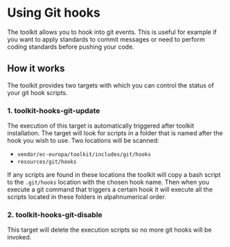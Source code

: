 # Using Git hooks

The toolkit allows you to hook into git events. This is useful for
example if you want to apply standards to commit messages or need to
perform coding standards before pushing your code.

## How it works

The toolkit provides two targets with which you can control the status
of your git hook scripts.

### 1. toolkit-hooks-git-update
The execution of this target is automatically triggered after toolkit
installation. The target will look for scripts in a folder that is named
after the hook you wish to use. Two locations will be scanned:
- `vendor/ec-europa/toolkit/includes/git/hooks`
- `resources/git/hooks`

If any scripts are found in these locations the toolkit will copy a
bash script to the `.git/hooks` location with the chosen hook name.
Then when you execute a git command that triggers a certain hook it will
execute all the scripts located in these folders in alpahnumerical
order.

### 2. toolkit-hooks-git-disable

This target will delete the execution scripts so no more git hooks will
be invoked.
